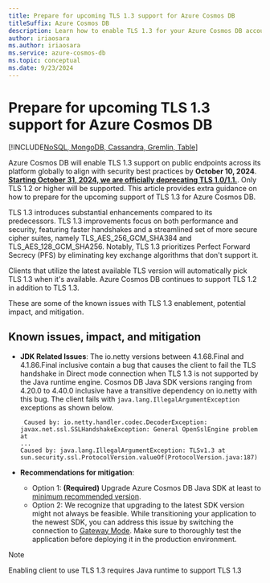 ```yaml
---
title: Prepare for upcoming TLS 1.3 support for Azure Cosmos DB
titleSuffix: Azure Cosmos DB
description: Learn how to enable TLS 1.3 for your Azure Cosmos DB account to improve your security posture.
author: iriaosara
ms.author: iriaosara
ms.service: azure-cosmos-db
ms.topic: conceptual
ms.date: 9/23/2024
---
```


# Prepare for upcoming TLS 1.3 support for Azure Cosmos DB

[!INCLUDE[NoSQL, MongoDB, Cassandra, Gremlin, Table](includes/appliesto-nosql-mongodb-cassandra-gremlin-table.md)]

Azure Cosmos DB will enable TLS 1.3 support on public endpoints across its platform globally to align with security best practices by **October 10, 2024**. [**Starting October 31, 2024, we are officially deprecating TLS 1.0/1.1.**](https://azure.microsoft.com/updates/azure-support-tls-will-end-by-31-october-2024-2/). Only TLS 1.2 or higher will be supported. This article provides extra guidance on how to prepare for the upcoming support of TLS 1.3 for Azure Cosmos DB. 

TLS 1.3 introduces substantial enhancements compared to its predecessors. TLS 1.3 improvements focus on both performance and security, featuring faster handshakes and a streamlined set of more secure cipher suites, namely TLS_AES_256_GCM_SHA384 and TLS_AES_128_GCM_SHA256. Notably, TLS 1.3 prioritizes Perfect Forward Secrecy (PFS) by eliminating key exchange algorithms that don't support it.  

Clients that utilize the latest available TLS version will automatically pick TLS 1.3 when it's available. Azure Cosmos DB continues to support TLS 1.2 in addition to TLS 1.3.  

These are some of the known issues with TLS 1.3 enablement, potential impact, and mitigation.

## Known issues, impact, and mitigation

- **JDK Related Issues**: The io.netty versions between 4.1.68.Final and 4.1.86.Final inclusive contain a bug that causes the client to fail the TLS handshake in Direct mode connection when TLS 1.3 is not supported by the Java runtime engine. Cosmos DB Java SDK versions ranging from 4.20.0 to 4.40.0 inclusive have a transitive dependency on io.netty with this bug. The client fails with  `java.lang.IllegalArgumentException` exceptions as shown below.
    
    ```output
     Caused by: io.netty.handler.codec.DecoderException: javax.net.ssl.SSLHandshakeException: General OpenSslEngine problem at 
    ...       
    Caused by: java.lang.IllegalArgumentException: TLSv1.3 at sun.security.ssl.ProtocolVersion.valueOf(ProtocolVersion.java:187)
    ```

-  **Recommendations for mitigation**:

    - Option 1: **(Required)** Upgrade Azure Cosmos DB Java SDK at least to [minimum recommended version](./nosql/sdk-java-v4.md#recommended-version).
    - Option 2: We recognize that upgrading to the latest SDK version might not always be feasible. While transitioning your application to the newest SDK, you can address this issue by switching the connection to [Gateway Mode](./nosql/tune-connection-configurations-net-sdk-v3.md#customizing-gateway-connection-mode). Make sure to thoroughly test the application before deploying it in the production environment.

> [!NOTE]
> Enabling client to use TLS 1.3 requires Java runtime to support TLS 1.3
